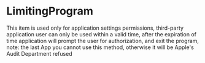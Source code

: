 # LimitingProgram
This item is used only for application settings permissions, third-party application user can only be used within a valid time, after the expiration of time application will prompt the user for authorization, and exit the program, note: the last App you cannot use this method, otherwise it will be Apple's Audit Department refused
